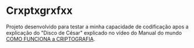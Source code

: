 # Crxptxgrxfxx

Projeto desenvolvido para testar a minha capacidade de codificação apos a explicação
do "Disco de César" explicado no vídeo do Manual do mundo [COMO FUNCIONA a CRIPTOGRAFIA](https://www.youtube.com/watch?v=aTI99jztZds).

